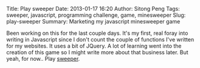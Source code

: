 Title: Play sweeper
Date: 2013-01-17 16:20
Author: Sitong Peng
Tags: sweeper, javascript, programming challenge, game, minesweeper
Slug: play-sweeper
Summary: Marketing my javascript minesweeper game

Been working on this for the last couple days. It's my first, real foray into writing in Javascript since I don't count the couple of functions I've written for my websites. It uses a bit of JQuery. A lot of learning went into the creation of this game so I might write more about that business later. But yeah, for now.. Play [sweeper](http://stoneg.github.com/sweeper/sweeper.html).
